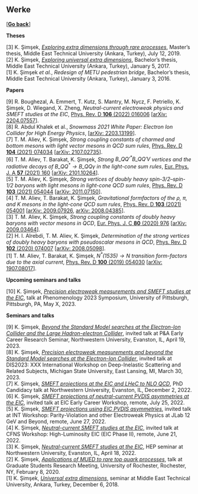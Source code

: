 ## Werke

\[[__Go back__](https://kagsimsek.github.io)\]

**Theses**

[3] K. Şimşek, [_Exploring extra dimensions through rare processes_](./files/docs/index.pdf), Master’s thesis, Middle East Technical University (Ankara, Turkey), July 12, 2019. <br>
[2] K. Şimşek, [_Exploring universal extra dimensions_](./files/docs/20172001_ksimsek_exploring_universal_extra_dimensions_ugrad_thesis.pdf), Bachelor’s thesis, Middle East Technical University (Ankara, Turkey), January 5, 2017. <br>
[1] K. Şimşek _et al._, _Redesign of METU pedestrian bridge_, Bachelor’s thesis, Middle East Technical University (Ankara, Turkey), January 3, 2016. <br>

**Papers**

[9] R. Boughezal, A. Emmert, T. Kutz, S. Mantry, M. Nycz, F. Petriello, K. Şimşek, D. Wiegand, X. Zheng, _Neutral-current electroweak physics and SMEFT studies at the EIC_, [Phys. Rev. D **106** (2022) 016006](https://journals.aps.org/prd/abstract/10.1103/PhysRevD.106.016006) \[[arXiv: 2204.07557](https://arxiv.org/abs/2204.07557)\]. <br>
[8] R. Abdul Khalek et al., _Snowmass 2021 White Paper: Electron Ion Collider for High Energy Physics_, \[[arXiv: 2203.13199](https://arxiv.org/abs/2203.13199)\]. <br>
[7] T. M. Aliev, K. Şimşek, _Strong coupling constants of charmed and bottom mesons with light vector mesons in QCD sum rules_, [Phys. Rev. D **104** (2021) 074034](https://doi.org/10.1103/PhysRevD.104.074034) \[[arXiv: 2107.02735](https://arxiv.org/abs/2107.02735)\]. <br>
[6] T. M. Aliev, T. Barakat, K. Şimşek, _Strong $B\_{QQ'}^* B\_{QQ'} V$ vertices and the radiative decays of $B\_{QQ}^* \to B\_{QQ} \gamma$ in the light-cone sum rules_, [Eur. Phys. J. A **57** (2021) 160](https://doi.org/10.1140/epja/s10050-021-00471-2) \[[arXiv: 2101.10264](https://arxiv.org/abs/2101.10264)\]. <br>
[5] T. M. Aliev, K. Şimşek, _Strong vertices of doubly heavy spin-3/2–spin-1/2 baryons with light mesons in light-cone QCD sum rules_, [Phys. Rev. D **103** (2021) 054044](https://doi.org/10.1103/PhysRevD.103.054044) \[[arXiv: 2011.07150](https://arxiv.org/abs/2011.07150)\]. <br>
[4] T. M. Aliev, T. Barakat, K. Şimşek, _Gravitational formfactors of the $\rho$, $\pi$, and $K$ mesons in the light-cone QCD sum rules_, [Phys. Rev. D **103** (2021) 054001](https://doi.org/10.1103/PhysRevD.103.054001)  \[[arXiv: 2009.07926](https://arxiv.org/abs/2009.07926), [arXiv: 2008.04385](https://arxiv.org/abs/2008.04385)\]. <br>
[3] T. M. Aliev, K. Şimşek, _Strong coupling constants of doubly heavy baryons with vector mesons in QCD_, [Eur. Phys. J. C **80** (2020) 976](https://doi.org/10.1140/epjc/s10052-020-08553-z) \[[arXiv: 2009.03464](https://arxiv.org/abs/2009.03464)\].<br>
[2] H. I. Alrebdi, T. M. Aliev, K. Şimşek, _Determination of the strong vertices of doubly heavy baryons with pseudoscalar mesons in QCD_, [Phys. Rev. D **102** (2020) 074007](https://doi.org/10.1103/PhysRevD.102.074007) \[[arXiv: 2008.05098](https://arxiv.org/abs/2008.05098)\]. <br>
[1] T. M. Aliev, T. Barakat, K. Şimşek, _$N^*(1535)\to N$ transition form-factors due to the axial current_, [Phys. Rev. D **100** (2019) 054030](https://doi.org/10.1103/PhysRevD.100.054030) \[[arXiv: 1907.08017](https://arxiv.org/abs/1907.08017)\].

**Upcoming seminars and talks**

[10] K. Şimşek, [_Precision electroweak measurements and SMEFT studies at the EIC_](), talk at Phenomenology 2023 Symposium, University of Pittsburgh, Pittsburgh, PA, May X, 2023. <br>

**Seminars and talks**

[9] K. Şimşek, [_Beyond the Standard Model searches at the Electron-Ion Collider and the Large Hadron-electron Collider_](./files/docs/seminars-009-20230419-paecrs.pdf), invited talk at P&A Early Career Research Seminar, Northwestern University, Evanston, IL, April 19, 2023. <br>
[8] K. Şimşek, [_Precision electroweak measurements and beyond the Standard Model searches at the Electron-Ion Collider_](./files/docs/seminars-008-20230331-dis2023-precision_ew_and_bsm_at_eic.pdf), invited talk at DIS2023: XXX International Workshop on Deep-Inelastic Scattering and Related Subjects, Michigan State University, East Lansing, MI, March 30, 2023. <br>
[7] K. Şimşek, [_SMEFT projections at the EIC and LHeC to NLO QCD_](./files/docs/seminars-007-20221202-phd-candidacy.pdf), PhD Candidacy talk at Northwestern University, Evanston, IL, December 2, 2022. <br>
[6] K. Şimşek, [_SMEFT projections of neutral-current PVDIS asymmetries at the EIC_](./files/docs/seminars-006-20220725-eic-early-career-workshop-smeft_projections_of_nc_pvdis_asymmetries_at_the_eic.pdf), invited talk at EIC Early Career Workshop, remote, July 25, 2022. <br>
[5] K. Şimşek, [_SMEFT projections using EIC PVDIS asymmetries_](./files/docs/seminars-005-20220627-int-workshop-smeft_projections_using_eic_pvdis_asymmetries.pdf), invited talk at INT Workshop: Parity-Violation and other Electroweak Physics at JLab 12 GeV and Beyond, remote, June 27, 2022. <br>
[4] K. Şimşek, [_Neutral-current SMEFT studies at the EIC_](./files/docs/seminars-004-20220621-cfns-workshop-hl-eic-neutral_current_smeft_studies_at_the_eic.pdf), invited talk at CFNS Workshop: High-Luminosity EIC (EIC Phase II), remote, June 21, 2022. <br>
[3] K. Şimşek, [_Neutral-current SMEFT studies at the EIC_](./files/docs/seminars-003-20220418-northwestern-hep-seminar-neutral_current_smeft_studies_at_the_eic.pdf), HEP seminar at Northwestern University, Evanston, IL, April 18, 2022. <br>
[2] K. Şimşek, [_Applications of MUED to rare top quark processes_](./files/docs/seminars-002-20200208-rochester-2020_gsrm_talks-applications_of_mued_to_rare_top_quark_processes.pdf), talk at Graduate Students Research Meeting, University of Rochester, Rochester, NY, February 8, 2020. <br>
[1] K. Şimşek, [_Universal extra dimensions_](./files/docs/20181206_ksimsek_universal_extra_dimensions_seminar.pdf), seminar at Middle East Technical University, Ankara, Turkey, December 6, 2018. 
